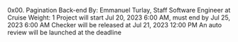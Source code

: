 0x00. Pagination
 Back-end
 By: Emmanuel Turlay, Staff Software Engineer at Cruise
 Weight: 1
 Project will start Jul 20, 2023 6:00 AM, must end by Jul 25, 2023 6:00 AM
 Checker will be released at Jul 21, 2023 12:00 PM
 An auto review will be launched at the deadline